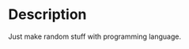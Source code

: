 # Description

Just make random stuff with programming language.

<!-- readme: contributors -start -->
<!-- readme: contributors -end -->